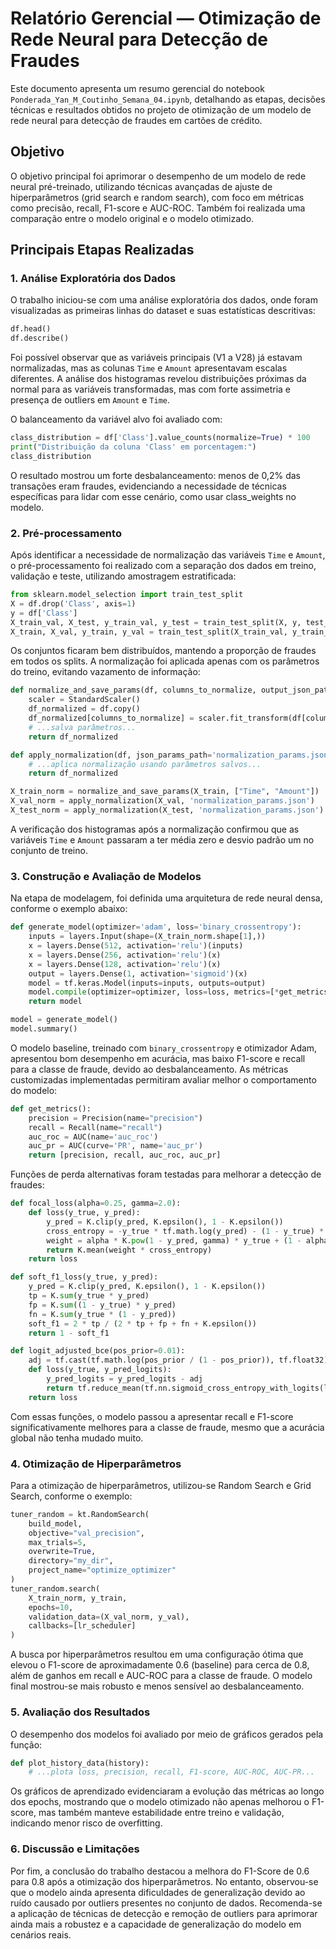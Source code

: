 # Relatório Gerencial — Otimização de Rede Neural para Detecção de Fraudes

Este documento apresenta um resumo gerencial do notebook `Ponderada_Yan_M_Coutinho_Semana_04.ipynb`, detalhando as etapas, decisões técnicas e resultados obtidos no projeto de otimização de um modelo de rede neural para detecção de fraudes em cartões de crédito.

## Objetivo
O objetivo principal foi aprimorar o desempenho de um modelo de rede neural pré-treinado, utilizando técnicas avançadas de ajuste de hiperparâmetros (grid search e random search), com foco em métricas como precisão, recall, F1-score e AUC-ROC. Também foi realizada uma comparação entre o modelo original e o modelo otimizado.

## Principais Etapas Realizadas

### 1. Análise Exploratória dos Dados
O trabalho iniciou-se com uma análise exploratória dos dados, onde foram visualizadas as primeiras linhas do dataset e suas estatísticas descritivas:

```python
df.head()
df.describe()
```

Foi possível observar que as variáveis principais (V1 a V28) já estavam normalizadas, mas as colunas `Time` e `Amount` apresentavam escalas diferentes. A análise dos histogramas revelou distribuições próximas da normal para as variáveis transformadas, mas com forte assimetria e presença de outliers em `Amount` e `Time`.

O balanceamento da variável alvo foi avaliado com:

```python
class_distribution = df['Class'].value_counts(normalize=True) * 100
print("Distribuição da coluna 'Class' em porcentagem:")
class_distribution
```

O resultado mostrou um forte desbalanceamento: menos de 0,2% das transações eram fraudes, evidenciando a necessidade de técnicas específicas para lidar com esse cenário, como usar class_weights no modelo.

### 2. Pré-processamento
Após identificar a necessidade de normalização das variáveis `Time` e `Amount`, o pré-processamento foi realizado com a separação dos dados em treino, validação e teste, utilizando amostragem estratificada:

```python
from sklearn.model_selection import train_test_split
X = df.drop('Class', axis=1)
y = df['Class']
X_train_val, X_test, y_train_val, y_test = train_test_split(X, y, test_size=0.15, random_state=42, stratify=y)
X_train, X_val, y_train, y_val = train_test_split(X_train_val, y_train_val, test_size=0.10, random_state=42, stratify=y_train_val)
```

Os conjuntos ficaram bem distribuídos, mantendo a proporção de fraudes em todos os splits. A normalização foi aplicada apenas com os parâmetros do treino, evitando vazamento de informação:

```python
def normalize_and_save_params(df, columns_to_normalize, output_json_path='normalization_params.json'):
    scaler = StandardScaler()
    df_normalized = df.copy()
    df_normalized[columns_to_normalize] = scaler.fit_transform(df[columns_to_normalize])
    # ...salva parâmetros...
    return df_normalized

def apply_normalization(df, json_params_path='normalization_params.json'):
    # ...aplica normalização usando parâmetros salvos...
    return df_normalized

X_train_norm = normalize_and_save_params(X_train, ["Time", "Amount"])
X_val_norm = apply_normalization(X_val, 'normalization_params.json')
X_test_norm = apply_normalization(X_test, 'normalization_params.json')
```

A verificação dos histogramas após a normalização confirmou que as variáveis `Time` e `Amount` passaram a ter média zero e desvio padrão um no conjunto de treino.

### 3. Construção e Avaliação de Modelos
Na etapa de modelagem, foi definida uma arquitetura de rede neural densa, conforme o exemplo abaixo:

```python
def generate_model(optimizer='adam', loss='binary_crossentropy'):
    inputs = layers.Input(shape=(X_train_norm.shape[1],))
    x = layers.Dense(512, activation='relu')(inputs)
    x = layers.Dense(256, activation='relu')(x)
    x = layers.Dense(128, activation='relu')(x)
    output = layers.Dense(1, activation='sigmoid')(x)
    model = tf.keras.Model(inputs=inputs, outputs=output)
    model.compile(optimizer=optimizer, loss=loss, metrics=[*get_metrics()])
    return model

model = generate_model()
model.summary()
```

O modelo baseline, treinado com `binary_crossentropy` e otimizador Adam, apresentou bom desempenho em acurácia, mas baixo F1-score e recall para a classe de fraude, devido ao desbalanceamento. As métricas customizadas implementadas permitiram avaliar melhor o comportamento do modelo:

```python
def get_metrics():
    precision = Precision(name="precision")
    recall = Recall(name="recall")
    auc_roc = AUC(name='auc_roc')
    auc_pr = AUC(curve='PR', name='auc_pr')
    return [precision, recall, auc_roc, auc_pr]
```

Funções de perda alternativas foram testadas para melhorar a detecção de fraudes:

```python
def focal_loss(alpha=0.25, gamma=2.0):
    def loss(y_true, y_pred):
        y_pred = K.clip(y_pred, K.epsilon(), 1 - K.epsilon())
        cross_entropy = -y_true * tf.math.log(y_pred) - (1 - y_true) * tf.math.log(1 - y_pred)
        weight = alpha * K.pow(1 - y_pred, gamma) * y_true + (1 - alpha) * K.pow(y_pred, gamma) * (1 - y_true)
        return K.mean(weight * cross_entropy)
    return loss

def soft_f1_loss(y_true, y_pred):
    y_pred = K.clip(y_pred, K.epsilon(), 1 - K.epsilon())
    tp = K.sum(y_true * y_pred)
    fp = K.sum((1 - y_true) * y_pred)
    fn = K.sum(y_true * (1 - y_pred))
    soft_f1 = 2 * tp / (2 * tp + fp + fn + K.epsilon())
    return 1 - soft_f1

def logit_adjusted_bce(pos_prior=0.01):
    adj = tf.cast(tf.math.log(pos_prior / (1 - pos_prior)), tf.float32)
    def loss(y_true, y_pred_logits):
        y_pred_logits = y_pred_logits - adj
        return tf.reduce_mean(tf.nn.sigmoid_cross_entropy_with_logits(labels=y_true, logits=y_pred_logits))
    return loss
```

Com essas funções, o modelo passou a apresentar recall e F1-score significativamente melhores para a classe de fraude, mesmo que a acurácia global não tenha mudado muito.

### 4. Otimização de Hiperparâmetros
Para a otimização de hiperparâmetros, utilizou-se Random Search e Grid Search, conforme o exemplo:

```python
tuner_random = kt.RandomSearch(
    build_model,
    objective="val_precision",
    max_trials=5,
    overwrite=True,
    directory="my_dir",
    project_name="optimize_optimizer"
)
tuner_random.search(
    X_train_norm, y_train,
    epochs=10,
    validation_data=(X_val_norm, y_val),
    callbacks=[lr_scheduler]
)
```

A busca por hiperparâmetros resultou em uma configuração ótima que elevou o F1-score de aproximadamente 0.6 (baseline) para cerca de 0.8, além de ganhos em recall e AUC-ROC para a classe de fraude. O modelo final mostrou-se mais robusto e menos sensível ao desbalanceamento.

### 5. Avaliação dos Resultados
O desempenho dos modelos foi avaliado por meio de gráficos gerados pela função:

```python
def plot_history_data(history):
    # ...plota loss, precision, recall, F1-score, AUC-ROC, AUC-PR...
```

Os gráficos de aprendizado evidenciaram a evolução das métricas ao longo dos epochs, mostrando que o modelo otimizado não apenas melhorou o F1-score, mas também manteve estabilidade entre treino e validação, indicando menor risco de overfitting.

### 6. Discussão e Limitações
Por fim, a conclusão do trabalho destacou a melhora do F1-Score de 0.6 para 0.8 após a otimização dos hiperparâmetros. No entanto, observou-se que o modelo ainda apresenta dificuldades de generalização devido ao ruído causado por outliers presentes no conjunto de dados. Recomenda-se a aplicação de técnicas de detecção e remoção de outliers para aprimorar ainda mais a robustez e a capacidade de generalização do modelo em cenários reais.
